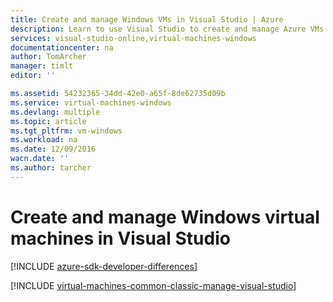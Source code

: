 ```yaml
---
title: Create and manage Windows VMs in Visual Studio | Azure
description: Learn to use Visual Studio to create and manage Azure VMs running Windows
services: visual-studio-online,virtual-machines-windows
documentationcenter: na
author: TomArcher
manager: timlt
editor: ''

ms.assetid: 54232365-34dd-42e0-a65f-8de62735d09b
ms.service: virtual-machines-windows
ms.devlang: multiple
ms.topic: article
ms.tgt_pltfrm: vm-windows
ms.workload: na
ms.date: 12/09/2016
wacn.date: ''
ms.author: tarcher
---
```


# Create and manage Windows virtual machines in Visual Studio

[!INCLUDE [azure-sdk-developer-differences](../../includes/azure-sdk-developer-differences.md)]

[!INCLUDE [virtual-machines-common-classic-manage-visual-studio](../../includes/virtual-machines-common-classic-manage-visual-studio.md)]